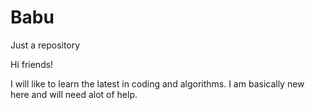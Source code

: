 # Babu
Just a repository

Hi friends!

I will like to learn the latest in coding and algorithms.
I am basically new here and will need alot of help.

